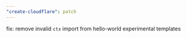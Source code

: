 ```yaml
---
"create-cloudflare": patch
---
```


fix: remove invalid `ctx` import from hello-world experimental templates
